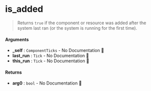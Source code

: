 # is\_added

>  Returns `true` if the component or resource was added after the system last ran
>  (or the system is running for the first time).

#### Arguments

- **\_self** : `ComponentTicks` \- No Documentation 🚧
- **last\_run** : `Tick` \- No Documentation 🚧
- **this\_run** : `Tick` \- No Documentation 🚧

#### Returns

- **arg0** : `bool` \- No Documentation 🚧